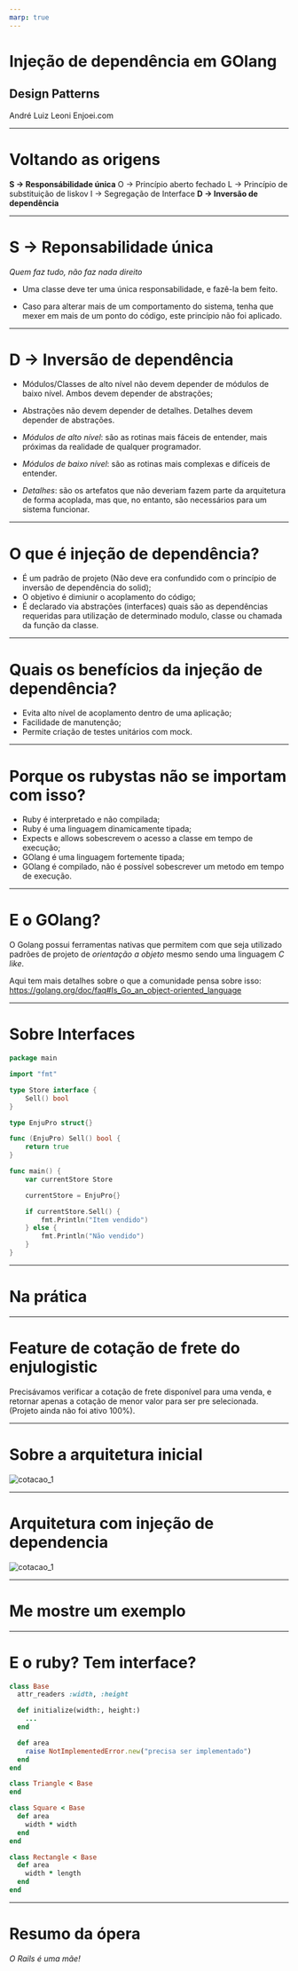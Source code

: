 ```yaml
---
marp: true
---
```


# Injeção de dependência em GOlang
## Design Patterns

André Luiz Leoni
Enjoei.com

---

# Voltando as origens

**S -> Responsábilidade única**
O -> Princípio aberto fechado
L -> Princípio de substituição de liskov
I -> Segregação de Interface
**D -> Inversão de dependência**

---

# S -> Reponsabilidade única

_Quem faz tudo, não faz nada direito_

* Uma classe deve ter uma única responsabilidade, e fazê-la bem feito.

* Caso para alterar mais de um comportamento do sistema, tenha que mexer em mais de um ponto do código, este princípio não foi aplicado.

---

# D -> Inversão de dependência

* Módulos/Classes de alto nível não devem depender de módulos de baixo nível. Ambos devem depender de abstrações;

* Abstrações não devem depender de detalhes. Detalhes devem depender de abstrações.

* *Módulos de alto nível*: são as rotinas mais fáceis de entender, mais próximas da realidade de qualquer programador.

* *Módulos de baixo nível*: são as rotinas mais complexas e difíceis de entender.

* *Detalhes*: são os artefatos que não deveriam fazem parte da arquitetura de forma acoplada, mas que, no entanto, são necessários para um sistema funcionar.

---

# O que é injeção de dependência?

* É um padrão de projeto (Não deve era confundido com o princípio de inversão de dependência do solid);
* O objetivo é dimiunir o acoplamento do código;
* É declarado via abstrações (interfaces) quais são as dependências requeridas para utilização de determinado modulo, classe ou chamada da função da classe.

---

# Quais os benefícios da injeção de dependência?

* Evita alto nível de acoplamento dentro de uma aplicação;
* Facilidade de manutenção;
* Permite criação de testes unitários com mock.

---

# Porque os rubystas não se importam com isso?

* Ruby é interpretado e não compilada;
* Ruby é uma linguagem dinamicamente tipada;
* Expects e allows sobescrevem o acesso a classe em tempo de execução;
* GOlang é uma linguagem fortemente tipada;
* GOlang é compilado, não é possível sobescrever um metodo em tempo de execução.

---

# E o GOlang?

O Golang possui ferramentas nativas que permitem com que seja utilizado padrões de projeto de _orientação a objeto_ mesmo sendo uma linguagem _C like_.

Aqui tem mais detalhes sobre o que a comunidade pensa sobre isso: https://golang.org/doc/faq#Is_Go_an_object-oriented_language

---

# Sobre Interfaces

```go
package main

import "fmt"

type Store interface {
	Sell() bool
}

type EnjuPro struct{}

func (EnjuPro) Sell() bool {
	return true
}

func main() {
	var currentStore Store

	currentStore = EnjuPro{}

	if currentStore.Sell() {
		fmt.Println("Item vendido")
	} else {
		fmt.Println("Não vendido")
	}
}
```

---

# Na prática

---

# Feature de cotação de frete do enjulogistic

Precisávamos verificar a cotação de frete disponível para uma venda, e retornar apenas a cotação de menor valor para ser pre selecionada. (Projeto ainda não foi ativo 100%).

---

# Sobre a arquitetura inicial

![cotacao_1](cotacao_1.jpg)

---

# Arquitetura com injeção de dependencia

![cotacao_1](cotacao_2.jpg)

---

# Me mostre um exemplo

---

# E o ruby? Tem interface?

```ruby
class Base
  attr_readers :width, :height

  def initialize(width:, height:)
    ...
  end

  def area
    raise NotImplementedError.new("precisa ser implementado")
  end
end

class Triangle < Base
end

class Square < Base
  def area
    width * width
  end
end

class Rectangle < Base
  def area
    width * length
  end
end
```

---

# Resumo da ópera

_O Rails é uma mãe!_
